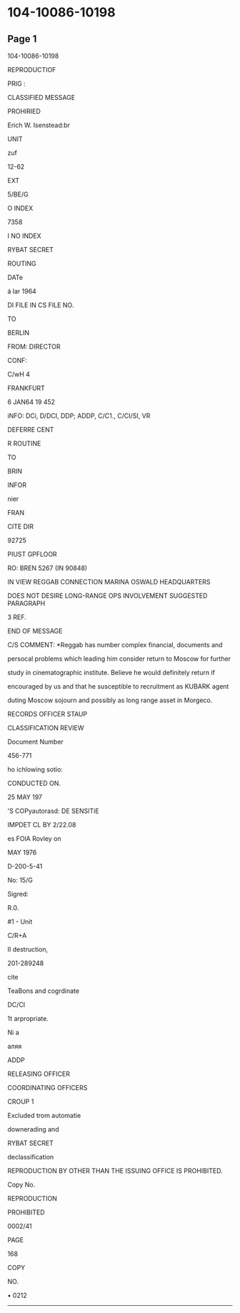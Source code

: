 # 104-10086-10198

## Page 1

104-10086-10198

REPRODUCTIOF

PRIG :

CLASSIFIED MESSAGE

PROHIRIED

Erich W. Isenstead:br

UNIT

zuf

12-62

EXT

5/BE/G

O INDEX

7358

I NO INDEX

RYBAT SECRET

ROUTING

DATe

á lar 1964

DI FILE IN CS FILE NO.

TO

BERLIN

FROM: DIRECTOR

CONF:

C/wH 4

FRANKFURT

6 JAN64 19 452

iNFO: DCi, D/DCI, DDP; ADDP, C/C1., C/CI/SI, VR

DEFERRE CENT

R ROUTINE

TO

BRIN

INFOR

nier

FRAN

CITE DIR

92725

PIUST GPFLOOR

RO: BREN 5267 (IN 90848)

IN VIEW REGGAB CONNECTION MARINA OSWALD HEADQUARTERS

DOES NOT DESIRE LONG-RANGE OPS INVOLVEMENT SUGGESTED PARAGRAPH

3 REF.

END OF MESSAGE

C/S COMMENT: *Reggab has number complex financial, documents and

persocal problems which leading him consider return to Moscow for further

study in cinematographic institute. Believe he would definitely return if

encouraged by us and that he susceptible to recruitment as KUBARK agent

duting Moscow sojourn and possibly as long range asset in Morgeco.

RECORDS OFFICER STAUP

CLASSIFICATION REVIEW

Document Number

456-771

ho ichlowing sotio:

CONDUCTED ON.

25 MAY 197

'S COPyautorasd: DE SENSITiE

IMPDET CL BY 2/22.08

es FOlA Rovley on

MAY 1976

D-200-5-41

No: 15/G

Sigred:

R.0.

#1 - Unit

C/R+A

II destruction,

201-289248

cite

TeaBons and cogrdinate

DC/CI

1t arpropriate.

Ni a

аляя

ADDP

RELEASING OFFICER

COORDINATING OFFICERS

CROUP 1

Excluded trom automatie

downerading and

RYBAT SECRET

declassification

REPRODUCTION BY OTHER THAN THE ISSUING OFFICE IS PROHIBITED.

Copy No.

REPRODUCTION

PROHIBITED

0002/41

PAGE

168

COPY

NO.

• 0212

---

